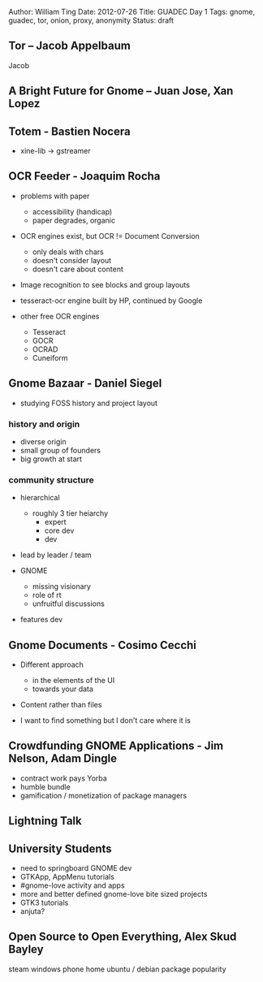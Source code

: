 Author: William Ting
Date: 2012-07-26
Title: GUADEC Day 1
Tags: gnome, guadec, tor, onion, proxy, anonymity
Status: draft

## Tor – Jacob Appelbaum

Jacob

## A Bright Future for Gnome – Juan Jose, Xan Lopez


## Totem - Bastien Nocera

- xine-lib -> gstreamer

## OCR Feeder - Joaquim Rocha

- problems with paper
    - accessibility (handicap)
    - paper degrades, organic

- OCR engines exist, but OCR != Document Conversion
    - only deals with chars
    - doesn't consider layout
    - doesn't care about content

- Image recognition to see blocks and group layouts
- tesseract-ocr engine built by HP, continued by Google
- other free OCR engines
    - Tesseract
    - GOCR
    - OCRAD
    - Cuneiform

## Gnome Bazaar - Daniel Siegel

- studying FOSS history and project layout

### history and origin

- diverse origin
- small group of founders
- big growth at start

### community structure

- hierarchical
    - roughly 3 tier heiarchy
        - expert
        - core dev
        - dev
- lead by leader / team

- GNOME
    - missing visionary
    - role of rt
    - unfruitful discussions

- features dev

## Gnome Documents - Cosimo Cecchi

- Different approach
    - in the elements of the UI
    - towards your data

- Content rather than files
- I want to find something but I don't care where it is

## Crowdfunding GNOME Applications - Jim Nelson, Adam Dingle

- contract work pays Yorba
- humble bundle
- gamification / monetization of package managers

## Lightning Talk

## University Students

- need to springboard GNOME dev
- GTKApp, AppMenu tutorials
- #gnome-love activity and apps
- more and better defined gnome-love bite sized projects
- GTK3 tutorials
- anjuta?

## Open Source to Open Everything, Alex Skud Bayley

steam
windows phone home
ubuntu / debian package popularity
